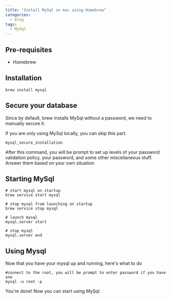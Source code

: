 ```yaml
---
title: "Install MySql on mac using Homebrew"
categories:
  - blog
tags:
  - MySql
---
```


## Pre-requisites

- Homebrew

## Installation

```console
brew install mysql
```

## Secure your database

Since by default, brew installs MySql without a password, we need to
manually secure it.

If you are only using MySql locally, you can skip this part.

```console
mysql_secure_installation
```

After this command, you will be prompt to set up levels of your password
validation policy, your password, and some other miscellaneous stuff.
Answer them based on your own situation


## Starting MySql

```console
# start mysql on startup
brew service start mysql

# stop mysql from launching on startup
brew service stop mysql

# launch mysql
mysql.server start

# stop mysql
mysql.server end
```

## Using Mysql

Now that you have your mysql up and running, here's what to do
```console
#connect to the root, you will be prompt to enter password if you have one
mysql -u root -p
```

You're done! Now you can start using MySql.